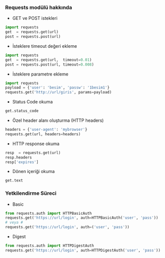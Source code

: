 ### Requests modülü hakkında ###

+ GET ve POST istekleri

```python
import requests
get  = requests.get(url)
post = requests.post(url)
```

+ İsteklere timeout değeri ekleme

```python
import requests
get  = requests.get(url,  timeout=0.01)
post = requests.post(url, timeout=0.008)
```
+ İsteklere parametre  ekleme

```python
import requests
payload = {'user': 'besim', 'passw': '1besim1'}
requests.get('http://url/giris', params=payload)
```

+ Status Code okuma

```python
get.status_code
```

+ Özel header alanı oluşturma (HTTP headers)

```python
headers = {'user-agent': 'mybrowser'}
requests.get(url, headers=headers)
```

+ HTTP response okuma

```python
resp  = requests.get(url)
resp.headers
resp['expires']
```

+ Dönen içeriği okuma

```python
get.text
```
### Yetkilendirme Süreci ###

+ Basic

```python
from requests.auth import HTTPBasicAuth
requests.get('https://url/login', auth=HTTPBasicAuth('user', 'pass'))
# veya #
requests.get('https://url/login', auth=('user', 'pass'))
```

+ Digest

```python
from requests.auth import HTTPDigestAuth
requests.get('https://url/login', auth=HTTPDigestAuth('user', 'pass'))
```

